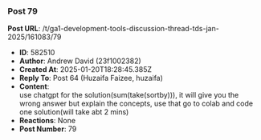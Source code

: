 ### Post 79
**Post URL**: /t/ga1-development-tools-discussion-thread-tds-jan-2025/161083/79
- **ID**: 582510
- **Author**: Andrew David (23f1002382)
- **Created At**: 2025-01-20T18:28:45.385Z
- **Reply To**: Post 64 (Huzaifa Faizee, huzaifa)
- **Content**:  
  use chatgpt for the solution(sum(take(sortby))), it will give you the wrong answer but explain the concepts, use that go to colab and code one solution(will take abt 2 mins)
- **Reactions**: None
- **Post Number**: 79

